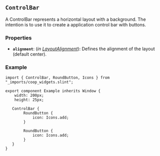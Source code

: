 <!--
SPDX-FileCopyrightText: 2023 Florian Blasius <co_sl@tutanota.com>
SPDX-License-Identifier: MIT
-->

## `ControlBar`

A ControlBar represents a horizontal layout with a background. The intention is to use it to create a application control bar with buttons.

### Properties

-   **`alignment`**: (_in_ _[LayoutAlignment](https://slint.dev/releases/1.2.2/docs/slint/src/language/builtins/enums#layoutalignment)_): Defines the alignment of the layout (default center).

### Example

```slint
import { ControlBar, RoundButton, Icons } from "_imports/coop_widgets.slint";

export component Example inherits Window {
    width: 200px;
    height: 25px;

   ControlBar {
        RoundButton {
            icon: Icons.add;
        }

        RoundButton {
            icon: Icons.add;
        }
   }
}
```